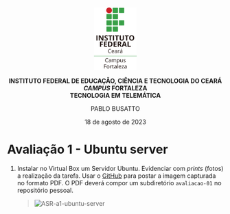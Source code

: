 <p align="center">
    <picture>
        <source media="(prefers-color-scheme: dark)" srcset="/img/ifce/logo-vertical-branca_media.png">
        <source media="(prefers-color-scheme: light)" srcset="/img/ifce/logo-vertical-colorida_media.png">
        <img alt="IFCE" width="100" src="/img/ifce/logo-vertical-colorida_media.png">
    </picture>
</p>

<p align="center"><b>INSTITUTO FEDERAL DE EDUCAÇÃO, CIÊNCIA E TECNOLOGIA DO CEARÁ</b><br>
<b><i>CAMPUS</i> FORTALEZA</b><br>
<b>TECNOLOGIA EM TELEMÁTICA</b></p>

<p align="center">PABLO BUSATTO</p>

<p align="center">18 de agosto de 2023</p>

# Avaliação 1 - Ubuntu server

1. Instalar no Virtual Box um Servidor Ubuntu. Evidenciar com _prints_ (fotos) a realização da tarefa. Usar o [GitHub](https://github.com) para postar a imagem capturada no formato PDF. O PDF deverá compor um subdiretório `avaliacao-01` no repositório pessoal.
   > <img width="914" alt="ASR-a1-ubuntu-server" src="https://github.com/PabloBF/asr_tele/assets/55034604/20d0b7da-a961-4907-aea6-bfe9a0367b6b">
